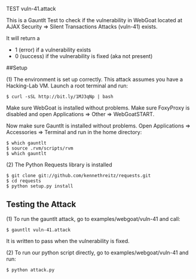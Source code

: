 TEST vuln-41.attack

This is a Gauntlt Test to check if the vulnerability in WebGoat located at AJAX Security  => Silent Transactions Attacks (vuln-41) exists.

It will return a 
- 1 (error) if a vulnerability exists
- 0 (success) if the vulnerability is fixed (aka not present)

##Setup

(1) The environment is set up correctly. This attack assumes you have a Hacking-Lab VM. Launch a root terminal and run:
```
$ curl -sSL http://bit.ly/1MJ3qNp | bash
```

Make sure WebGoat is installed without problems. Make sure FoxyProxy is disabled and open Applications => Other => WebGoatSTART.

Now make sure Gauntlt is installed without problems. Open Applications => Accessories => Terminal and run in the home directory:
```
$ which gauntlt
$ source .rvm/scripts/rvm
$ which gauntlt
```

(2) The Python Requests library is installed
```
$ git clone git://github.com/kennethreitz/requests.git
$ cd requests
$ python setup.py install
```

## Testing the Attack

(1) To run the gauntlt attack, go to examples/webgoat/vuln-41 and call:
```
$ gauntlt vuln-41.attack
```

It is written to pass when the vulnerability is fixed.

(2) To run our python script directly, go to examples/webgoat/vuln-41 and run:
```
$ python attack.py
``` 
